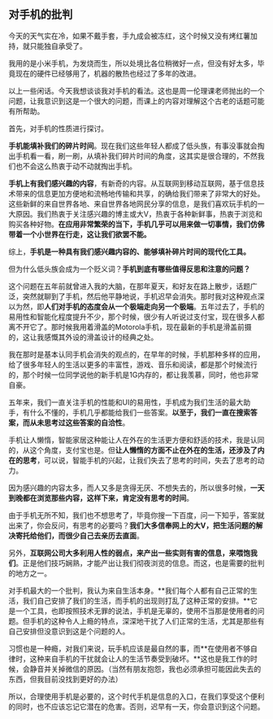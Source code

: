 ## 对手机的批判

今天的天气实在冷，如果不戴手套，手九成会被冻红，这个时候又没有烤红薯加持，就只能独自承受了。

我用的是小米手机，为发烧而生，所以处境比各位稍微好一点，但没有好太多，毕竟现在的硬件已经够用了，机器的散热也经过了多年的改进。

以上一些闲话。今天我想谈谈我对手机的看法。这也是周一伦理课老师抛出的一个问题，让我意识到这是一个很大的问题，而课上的内容对理解这个古老的话题可能有所帮助。

首先，对手机的性质进行探讨。

**手机能填补我们的碎片时间**。现在我们这些年轻人都成了低头族，有事没事就会掏出手机看一看，刷一刷，从填补我们碎片时间的角度，这其实是很合理的，不然我们也不会这么热衷于动不动就掏出手机。

**手机上有我们感兴趣的内容**，有新奇的内容。从互联网到移动互联网，基于信息技术带来的信息更加方便地和流畅地传输和共享，的确给我们带来了非常大的好处。这些新鲜的来自世界各地、来自世界各地网民分享的信息，是我们喜欢玩手机的一大原因。我们热衷于关注感兴趣的博主或大V，热衷于各种新鲜事，热衷于浏览和购买各种好物。**在应用非常繁荣的当下，手机几乎可以用来做一切事情，我们仿佛带着一个小世界在行走，这让我们欲罢不能。**

综上，**手机是一种具有我们感兴趣内容的、能够填补碎片时间的现代化工具。**

但为什么低头族会成为一个贬义词？**手机到底有哪些值得反思和注意的问题？**

这个问题在五年前就曾进入我的大脑，在那年夏天，和好友在路上散步，话题广泛，突然就聊到了手机，然后他平静地说，手机迟早会消失。那时我对这种观点深以为然，即**人们对手机的态度会从一个极端走向另一个极端**。五年过去了，手机的易用性和智能化程度提升不少，那个时候，很少有人听说过支付宝，现在很多人都离不开它了。那时候我用着滑盖的Motorola手机，现在最新的手机是滑盖前摄的，这让我感慨其外设的滑盖设计的经典之处。

我在那时是基本认同手机会消失的观点的，在早年的时候，手机那种多样的应用，给了很多年轻人的生活以更多的丰富性，游戏、音乐和阅读，都是那个时候流行的，那个时候一位同学说他的新手机是1G内存的，都让我羡慕，同时，他也非常自豪。

五年来，我们一直关注手机的性能和UI的易用性，手机成为我们生活的最大助手，有什么不懂的，手机几乎都能给我们一些答案。**以至于，我们一直在搜索答案，而从未思考过这些答案的自洽性**。

手机让人懒惰，智能家居这种能让人在外在的生活更方便和舒适的技术，我是认同的，从这个角度，支付宝也是。但**让人懒惰的方面不止在外在的生活，还涉及了内在的思考**，可以说，智能手机的兴起，让我们失去了思考的时间，失去了思考的动力。

因为感兴趣的内容太多，而人又多是贪得无厌、不想失去的，所以很多时候，**一天到晚都在浏览那些内容，这样下来，肯定没有思考的时间**。

由于手机无所不知，我们也不想思考了，毕竟你搜一下百度，问一下知乎，答案就出来了，你会反问，有思考的必要吗？**我们大多信奉网上的大V，把生活问题的解决寄托给他们，而很少自己去亲历去直面**。

另外，**互联网公司大多利用人性的弱点，来产出一些实则有害的信息，来喂饱我们**。正是他们技巧娴熟，才能产出让我们彻夜浏览的信息。而这，也是需要的批判的地方之一。

对手机最大的一个批判，我认为来自生活本身。**我们每个人都有自己正常的生活，我们自己安排了我们的生活，而手机的出现则打乱了这种正常的安排。**它是一个工具，也即按照技术无罪的说法，手机是无辜的，使用不当那是使用者的问题。但手机的这种令人上瘾的特点，深深地干扰了人们正常的生活，尤其是那些有自己安排但没意识到这是个问题的人。

习惯也是一种瘾，对我们来说，玩手机应该是最自然的事，而**在使用者不够自律时，这种来自手机的干扰就会让人的生活节奏受到破坏。**这也是我工作的时候，会静音并关掉微信的原因。（当然有朋友抱怨，我也必须承担可能因此失去的东西，但我目前没找到更好的办法）

所以，合理使用手机是必要的，这个时代手机是信息的入口，在我们享受这个便利的同时，也不应该忘记它潜在的危害。否则，迟早有一天，你会意识到这个问题。